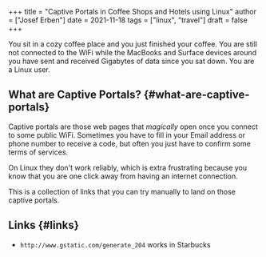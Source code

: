 +++
title = "Captive Portals in Coffee Shops and Hotels using Linux"
author = ["Josef Erben"]
date = 2021-11-18
tags = ["linux", "travel"]
draft = false
+++

You sit in a cozy coffee place and you just finished your coffee. You are still not connected to the WiFi while the MacBooks and Surface devices around you have sent and received Gigabytes of data since you sat down. You are a Linux user.

<!--more-->


## What are Captive Portals? {#what-are-captive-portals}

Captive portals are those web pages that _magically_ open once you connect to some public WiFi. Sometimes you have to fill in your Email address or phone number to receive a code, but often you just have to confirm some terms of services.

On Linux they don't work reliably, which is extra frustrating because you know that you are one click away from having an internet connection.

This is a collection of links that you can try manually to land on those captive portals.


## Links {#links}

-   `http://www.gstatic.com/generate_204` works in Starbucks
